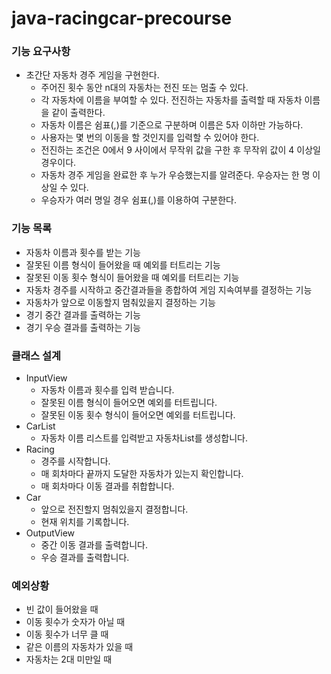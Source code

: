 # java-racingcar-precourse

### 기능 요구사항
- 초간단 자동차 경주 게임을 구현한다.
  - 주어진 횟수 동안 n대의 자동차는 전진 또는 멈출 수 있다.
  - 각 자동차에 이름을 부여할 수 있다. 전진하는 자동차를 출력할 때 자동차 이름을 같이 출력한다.
  - 자동차 이름은 쉼표(,)를 기준으로 구분하며 이름은 5자 이하만 가능하다.
  - 사용자는 몇 번의 이동을 할 것인지를 입력할 수 있어야 한다.
  - 전진하는 조건은 0에서 9 사이에서 무작위 값을 구한 후 무작위 값이 4 이상일 경우이다.
  - 자동차 경주 게임을 완료한 후 누가 우승했는지를 알려준다. 우승자는 한 명 이상일 수 있다.
  - 우승자가 여러 명일 경우 쉼표(,)를 이용하여 구분한다.

### 기능 목록
- 자동차 이름과 횟수를 받는 기능
- 잘못된 이름 형식이 들어왔을 때 예외를 터트리는 기능
- 잘못된 이동 횟수 형식이 들어왔을 때 예외를 터트리는 기능
- 자동차 경주를 시작하고 중간결과들을 종합하여 게임 지속여부를 결정하는 기능
- 자동차가 앞으로 이동할지 멈춰있을지 결정하는 기능
- 경기 중간 결과를 출력하는 기능
- 경기 우승 결과를 출력하는 기능

### 클래스 설계
- InputView
  - 자동차 이름과 횟수를 입력 받습니다.
  - 잘못된 이름 형식이 들어오면 예외를 터트립니다.
  - 잘못된 이동 횟수 형식이 들어오면 예외를 터트립니다.
- CarList
  - 자동차 이름 리스트를 입력받고 자동차List를 생성합니다.
- Racing
  - 경주를 시작합니다.
  - 매 회차마다 끝까지 도달한 자동차가 있는지 확인합니다.
  - 매 회차마다 이동 결과를 취합합니다.
- Car
  - 앞으로 전진할지 멈춰있을지 결정합니다.
  - 현재 위치를 기록합니다.
- OutputView
  - 중간 이동 결과를 출력합니다.
  - 우승 결과를 출력합니다.

### 예외상황
- 빈 값이 들어왔을 때
- 이동 횟수가 숫자가 아닐 때
- 이동 횟수가 너무 클 때
- 같은 이름의 자동차가 있을 때
- 자동차는 2대 미만일 때